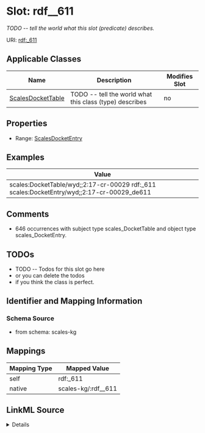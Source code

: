 

# Slot: rdf__611


_TODO -- tell the world what this slot (predicate) describes._





URI: [rdf:_611](http://www.w3.org/1999/02/22-rdf-syntax-ns#_611)



<!-- no inheritance hierarchy -->





## Applicable Classes

| Name | Description | Modifies Slot |
| --- | --- | --- |
| [ScalesDocketTable](../classes/ScalesDocketTable.md) | TODO -- tell the world what this class (type) describes |  no  |







## Properties

* Range: [ScalesDocketEntry](../classes/ScalesDocketEntry.md)






## Examples

| Value |
| --- |
| scales:DocketTable/wyd;;2:17-cr-00029 rdf:_611 scales:DocketEntry/wyd;;2:17-cr-00029_de611 |

## Comments

* 646 occurrences with subject type scales_DocketTable and object type scales_DocketEntry.

## TODOs

* TODO -- Todos for this slot go here
* or you can delete the todos
* if you think the class is perfect.

## Identifier and Mapping Information







### Schema Source


* from schema: scales-kg




## Mappings

| Mapping Type | Mapped Value |
| ---  | ---  |
| self | rdf:_611 |
| native | scales-kg/:rdf__611 |




## LinkML Source

<details>
```yaml
name: rdf__611
description: TODO -- tell the world what this slot (predicate) describes.
todos:
- TODO -- Todos for this slot go here
- or you can delete the todos
- if you think the class is perfect.
comments:
- 646 occurrences with subject type scales_DocketTable and object type scales_DocketEntry.
examples:
- value: scales:DocketTable/wyd;;2:17-cr-00029 rdf:_611 scales:DocketEntry/wyd;;2:17-cr-00029_de611
from_schema: scales-kg
rank: 1000
slot_uri: rdf:_611
alias: rdf__611
domain_of:
- scales_DocketTable
range: scales_DocketEntry

```
</details>